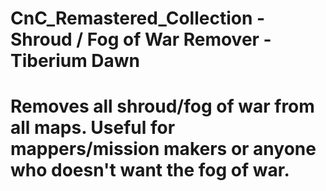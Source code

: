 # CnC_Remastered_Collection - Shroud / Fog of War Remover - Tiberium Dawn
# Removes all shroud/fog of war from all maps. Useful for mappers/mission makers or anyone who doesn't want the fog of war.